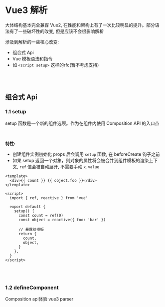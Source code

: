 # Vue3 解析
大体结构基本完全兼容 Vue2, 在性能和架构上有了一次比较明显的提升。部分语法有了一些破坏性的改变, 但是应该不会很影响解析
<br>

涉及到解析的一些核心改变:
- 组合式 Api
- Vue 模板语法和指令
- 如 `<script setup>` 这样的rfc(暂不考虑支持)

<br>
<br>

## 组合式 Api

### 1.1 setup
setup 函数是一个新的组件选项。作为在组件内使用 Composition API 的入口点

<br>

**特性:**
- 创建组件实例初始化 props 后会调用 `setup` 函数, 在 beforeCreate 钩子之前
- 如果 setup 返回一个对象，则对象的属性将会被合并到组件模板的渲染上下文, `ref` 值会被自动展开, 不需要手动 `x.value`

<!-- &nbsp; -->




``` vue
<template>
  <div>{{ count }} {{ object.foo }}</div>
</template>

<script>
  import { ref, reactive } from 'vue'

  export default {
    setup() {
      const count = ref(0)
      const object = reactive({ foo: 'bar' })

      // 暴露给模板
      return {
        count,
        object,
      }
    },
  }
</script>
```

<br>
<br>

### 1.2 defineComponent
Composition api体验
vue3 parser

<br>




<br>
<br>
